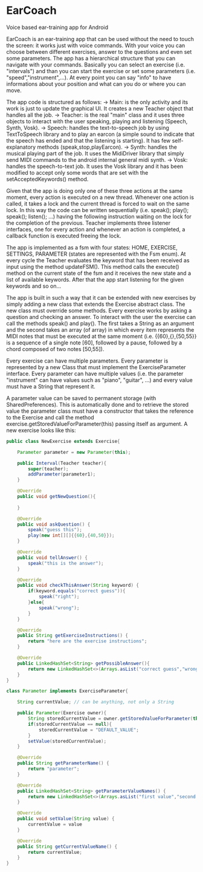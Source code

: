 # EarCoach
Voice based ear-training app for Android

EarCoach is an ear-training app that can be used without the need to touch the screen: it works just with voice commands. With your voice you can choose between different exercises, answer to the questions and even set some parameters. The app has a hierarchical structure that you can navigate with your commands. Basically you can select an exercise (i.e. "intervals") and than you can start the exercise or set some parameters (i.e. "speed","instrument",...). At every point you can say "info" to have informations about your position and what can you do or where you can move. 

The app code is structured as follows:
-> Main: is the only activity and its work is just to update the graphical UI. It creates a new Teacher object that handles all the job.
-> Teacher: is the real "main" class and it uses three objects to interact with the user speaking, playing and listening (Speech, Synth, Vosk). 
-> Speech: handles the text-to-speech job by using TextToSpeech library and to play an earcon (a simple sound to indicate that the speech has ended and that the listening is starting). It has few self-explanatory methods (speak,stop,playEarcon).
-> Synth: handles the musical playing part of the job. It uses the MidiDriver library that simply send MIDI commands to the android internal general midi synth.
-> Vosk: handles the speech-to-text job. It uses the Vosk library and it has been modified to accept only some words that are set with the setAcceptedKeywords() method.

Given that the app is doing only one of these three actions at the same moment, every action is executed on a new thread. Whenever one action is called, it takes a lock and the current thread is forced to wait on the same lock. In this way the code can be written sequentially (i.e. speak(); play(); speak(); listen(); ...) having the following instruction waiting on the lock for the completion of the previous. Teacher implements three listener interfaces, one for every action and whenever an action is completed, a callback function is executed freeing the lock.

The app is implemented as a fsm with four states: HOME, EXERCISE, SETTINGS, PARAMETER (states are represented with the Fsm enum). At every cycle the Teacher evaluates the keyword that has been received as input using the method updateFSM(). This method calls the execute() method on the current state of the fsm and it receives the new state and a list of available keywords. After that the app start listening for the given keywords and so on...

The app is built in such a way that it can be extended with new exercises by simply adding a new class that extends the Exercise abstract class. The new class must override some methods. Every exercise works by asking a question and checking an answer. To interact with the user the exercise can call the methods speak() and play(). The first takes a String as an argument and the second takes an array (of array) in which every item represents the MIDI notes that must be executed at the same moment (i.e. {{60},{},{50,55}} is a sequence of a single note [60], followed by a pause, followed by a chord composed of two notes [50,55]). 

Every exercise can have multiple parameters. Every parameter is represented by a new Class that must implement the ExerciseParameter interface. Every parameter can have multiple values (i.e. the parameter "instrument" can have values such as "piano", "guitar", ...) and every value must have a String that represent it. 

A parameter value can be saved to permanent storage (with SharedPreferences). This is automatically done and to retrieve the stored value the parameter class must have a constructor that takes the reference to the Exercise and call the method exercise.getStoredValueForParameter(this) passing itself as argument. A new exercise looks like this:
```java
public class NewExercise extends Exercise{

    Parameter parameter = new Parameter(this);

    public Interval(Teacher teacher){
        super(teacher);
        addParameter(parameter1);
    }

    @Override
    public void getNewQuestion(){
		
    }

    @Override
    public void askQuestion() {
		speak("guess this");
		play(new int[][]{{60},{40,50}});
    }

    @Override
    public void tellAnswer() {
        speak("this is the answer");
    }

    @Override
    public void checkThisAnswer(String keyword) {
		if(keyword.equals("correct guess")){
			speak("right");
		}else{
			speak("wrong");
		}
    }

    @Override
    public String getExerciseInstructions() {
        return "here are the exercise instructions";
    }

    @Override
    public LinkedHashSet<String> getPossibleAnswer(){
        return new LinkedHashSet<>(Arrays.asList("correct guess","wrong guess"));
    }
}

class Parameter implements ExerciseParameter{

	String currentValue; // can be anything, not only a String

    public Parameter(Exercise owner){
        String storedCurrentValue = owner.getStoredValueForParameter(this);
        if(storedCurrentValue == null){
            storedCurrentValue = "DEFAULT_VALUE";
        }
        setValue(storedCurrentValue);
    }

    @Override
    public String getParameterName() {
        return "parameter";
    }

    @Override
    public LinkedHashSet<String> getParameterValueNames() {
        return new LinkedHashSet<>(Arrays.asList("first value","second value"));
    }

    @Override
    public void setValue(String value) {
		currentValue = value
    }

    @Override
    public String getCurrentValueName() {
        return currentValue;
    }
}
```

